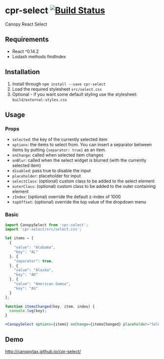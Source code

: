 cpr-select [![Build Status](https://travis-ci.org/CanopyTax/cpr-select.png?branch=master)](https://travis-ci.org/CanopyTax/cpr-select)
===============

Canopy React Select

## Requirements
 - React ^0.14.2
 - Lodash methods findIndex

## Installation
1. Install through `npm install --save cpr-select`
2. Load the required stylesheet `src/select.css`
3. Optional - if you want some default styling use the stylesheet: `build/external-styles.css`

## Usage

### Props
+ `selected`: the key of the currently selected item
+ `options`: the items to select from. You can insert a separator between items by putting `{separator: true}` as an item.
+ `onChange`: called when selected item changes
+ `onBlur`: called when the select widget is blurred (with the currently selected item)
+ `disabled`: pass true to disable the input
+ `placeholder`: placeholder for input
+ `selectClass`: (optional) custom class to be added to the select element
+ `outerClass`: (optional) custom class to be added to the outer containing element
+ `zIndex`: (optional) override the default z-index of 1000
+ `topOffset`: (optional) override the top value of the dropdown menu

### Basic
```jsx
import CanopySelect from 'cpr-select';
import 'cpr-select/src/select.css';

let items = [
  {
    "value": "Alabama",
    "key": "AL"
  }, {
    "separator": true,
  }, {
    "value": "Alaska",
    "key": "AK"
  }, {
    "value": "American Samoa",
    "key": "AS"
  }
];

function itemsChanged(key, item, index) {
  console.log(key);
}

<CanopySelect options={items} onChange={itemsChanged} placeholder="Select a country" selected="AK"></CanopySelect>
```

## Demo
http://canopytax.github.io/cpr-select/
